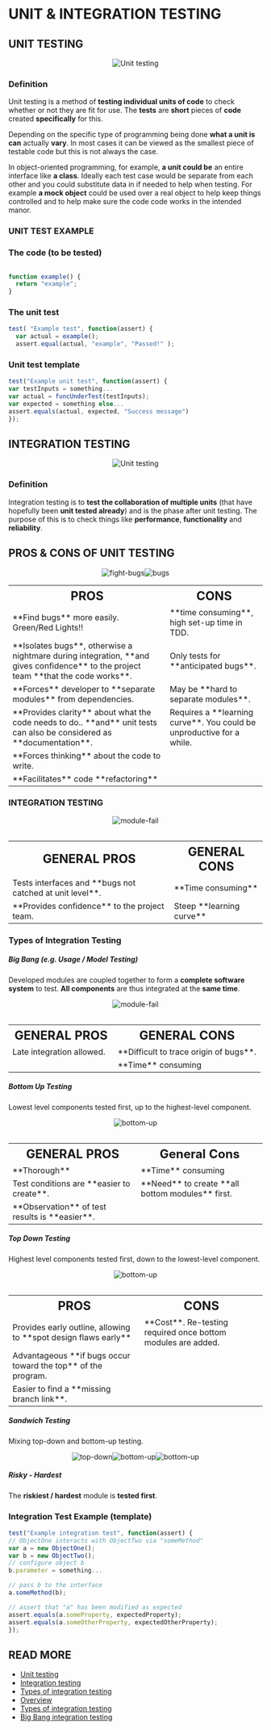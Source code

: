 # UNIT & INTEGRATION TESTING
## UNIT TESTING
<p align="center"><img src="../assets/unit-test.jpg" alt="Unit testing" /></p>

### Definition
Unit testing is a method of **testing individual units of code** to check whether or not they are fit for use. The **tests** are **short** pieces of **code** created **specifically** for this.

Depending on the specific type of programming being done **what a unit is can** actually **vary**. In most cases it can be viewed as the smallest piece of testable code but this is not always the case.

In object-oriented programming, for example, **a unit could be** an entire interface like **a class**. Ideally each test case would be separate from each other and you could substitute data in if needed to help when testing. For example **a mock object** could be used over a real object to help keep things controlled and to help make sure the code code works in the intended manor.

### UNIT TEST EXAMPLE
### The code (to be tested)
````javascript

function example() {
  return "example";
}
````
### The unit test

````javascript
test( "Example test", function(assert) {
  var actual = example();
  assert.equal(actual, "example", "Passed!" );
  ````

### Unit test template
````javascript
test("Example unit test", function(assert) {
var testInputs = something...
var actual = funcUnderTest(testInputs);
var expected = something else...
assert.equals(actual, expected, "Success message")
});
````


## INTEGRATION TESTING

<p align="center"><img src="../assets/integration-test.jpg" alt="Unit testing"/></p>

### Definition
Integration testing is to **test the collaboration of multiple units** (that have hopefully been **unit tested already**) and is the phase after unit testing. The purpose of this is to check things like **performance**, **functionality** and **reliability**.

## PROS & CONS OF UNIT TESTING

<p align="center"><img src="../assets/fight-bugs.jpg" alt="fight-bugs"/ style="size=20%"><img src="../assets/bugs.jpg" alt="bugs" style="size=20%"/></p>

<table align="center">
    <th style="font-size:24">PROS</th>
    <th style="font-size:24">CONS</th>
    <tr>
        <td>**Find bugs** more easily. <span style="color='green';font-weight='bold'">Green</span>/<span style="color='green';font-weight='bold'">Red Lights!!</span></td>
        <td> **time consuming**, high set-up time in TDD.</td>
    </tr>
    <tr>
        <td>**Isolates bugs**, otherwise a nightmare during integration, **and gives confidence** to the project team **that the code works**.</td>
        <td>Only tests for **anticipated bugs**.</td>
    </tr>
    <tr>
        <td>**Forces** developer to **separate modules** from dependencies.</td>
        <td>May be **hard to separate modules**.</td>
    </tr>
    <tr>
        <td>**Provides clarity** about what the code needs to do.. **and** unit tests can also be considered as **documentation**.</td>
        <td>Requires a **learning curve**. You could be unproductive for a while.</td>
    </tr>
    <tr>
        <td>**Forces thinking** about the code to write.</td>
        <td style="border-bottom=none"></td>
    </tr>
    <tr>
        <td>**Facilitates** code **refactoring**</td>
        <td style="border-top=none"></td>
    </tr>
<table>


### INTEGRATION TESTING

<p align="center"><img src="../assets/module-fail.jpg" alt="module-fail"></p>

<table align="center">
    <th style="font-size:24;color='green';">GENERAL PROS</th>
    <th style="font-size:24";color='red';>GENERAL CONS</th>
    <tr>
        <td>Tests interfaces and **bugs not catched at unit level**.</td>
        <td>**Time consuming**</td>
    </tr>
    <tr>
        <td>**Provides confidence** to the project team.</td>
        <td>Steep **learning curve**</td>
    </tr>
<table>

### Types of Integration Testing

##### Big Bang (e.g. Usage / Model Testing)
Developed modules are coupled together to form a **complete software system** to test.
**All components** are thus integrated at the **same time**.
<p align="center"><img src="../assets/big-bang.jpg" alt="module-fail"></p>

<table align="center">
    <th style="font-size:24;color='green';">GENERAL PROS</th>
    <th style="font-size:24";color='red';>GENERAL CONS</th>
    <tr>
        <td> Late integration allowed.</td>
        <td> **Difficult to trace origin of bugs**.</td>
    </tr>
    <tr>
        <td></td>
        <td>**Time** consuming</td>
    </tr>
<table>

##### Bottom Up Testing
Lowest level components tested first, up to the highest-level component.
<p align ="center"><img src="../assets/pyramid.jpg" alt="bottom-up"/></p>

<table align="center">
    <th style="font-size:24;color='green';">GENERAL PROS</th>
    <th style="font-size:24";color='red';>General Cons</th>
    <tr>
        <td>**Thorough**</td>
        <td>**Time** consuming</td>
    </tr>
    <tr>
        <td>Test conditions are **easier to create**.</td>
        <td>**Need** to create **all bottom modules** first.</td>
    </tr>
    <tr>
        <td>**Observation** of test results is **easier**.</td>
        <td></td>
    </tr>
<table>

##### Top Down Testing
Highest level components tested first, down to the lowest-level component.
<p align ="center"><img src="../assets/pyramid2.jpg" alt="bottom-up"/></p>

<table align="center">
    <th style="font-size:24;color='green';">PROS</th>
    <th style="font-size:24";color='red';> CONS</th>
    <tr>
        <td>Provides early outline, allowing to **spot design flaws early**</td>
        <td>**Cost**. Re-testing required once bottom modules are added.</td>
    </tr>
    <tr>
        <td>Advantageous **if bugs occur toward the top** of the program.</td>
        <td></td>
    </tr>
    <tr>
        <td>Easier to find a **missing branch link**.</td>
        <td></td>
    </tr>
<table>

##### Sandwich Testing
Mixing top-down and bottom-up testing.
<p align ="center"><img src="../assets/pyramid2.jpg" alt="top-down"/><img src="../assets/sandwich.jpg" alt="bottom-up"/><img src="../assets/pyramid.jpg" alt="bottom-up"/></p>

##### Risky - Hardest
The **riskiest / hardest** module is **tested first**.

### Integration Test Example (template)
````javascript
test("Example integration test", function(assert) {
// ObjectOne interacts with ObjectTwo via "someMethod"
var a = new ObjectOne();
var b = new ObjectTwo();
// configure object b
b.parameter = something...

// pass b to the interface
a.someMethod(b);

// assert that "a" has been modified as expected
assert.equals(a.someProperty, expectedProperty);
assert.equals(a.someOtherProperty, expectedOtherProperty);
});
````

## READ MORE
* [Unit testing](https://en.wikipedia.org/wiki/Unit_testing)
* [Integration testing](https://en.wikipedia.org/wiki/Integration_testing)
* [Types of integration testing](http://www.softwaretestingstuff.com/2007/10/top-down-testing-vs-bottom-up-testing.html)
* <a href="https://msdn.microsoft.com/en-us/library/aa292128(v=vs.71).aspx">Overview</a>
* [Types of integration testing](http://www.cs.nuim.ie/~fying/PDF/slidescs265.pdf)
* [Big Bang integration testing](http://istqbexamcertification.com/what-is-big-bang-integration-testing/)
